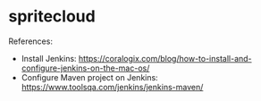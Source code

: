 # spritecloud


References:

- Install Jenkins: https://coralogix.com/blog/how-to-install-and-configure-jenkins-on-the-mac-os/
- Configure Maven project on Jenkins: https://www.toolsqa.com/jenkins/jenkins-maven/

